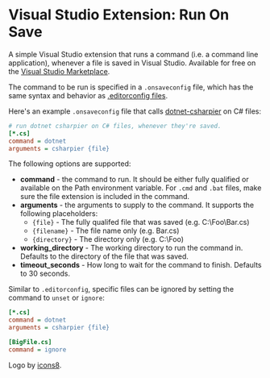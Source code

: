 Visual Studio Extension: Run On Save
====================================

A simple Visual Studio extension that runs a command (i.e. a command line application), whenever a file is saved in Visual Studio. Available for free on the [Visual Studio Marketplace](https://marketplace.visualstudio.com/items?itemName=WillFuqua.RunOnSave).

The command to be run is specified in a `.onsaveconfig` file, which has the same syntax and behavior as [.editorconfig files](https://editorconfig.org/).

Here's an example `.onsaveconfig` file that calls [dotnet-csharpier](https://github.com/belav/csharpier) on C# files:

```ini
# run dotnet csharpier on C# files, whenever they're saved.
[*.cs]
command = dotnet
arguments = csharpier {file}
```

The following options are supported:

- **command** - the command to run. It should be either fully qualified or available on the Path environment variable. For `.cmd` and `.bat` files, make sure the file extension is included in the command.
- **arguments** - the arguments to supply to the command. It supports the following placeholders:
  - `{file}` - The fully qualifed file that was saved (e.g. C:\Foo\Bar.cs)
  - `{filename}` - The file name only (e.g. Bar.cs)
  - `{directory}` - The directory only (e.g. C:\Foo)
- **working_directory** - The working directory to run the command in. Defaults to the directory of the file that was saved.
- **timeout_seconds** - How long to wait for the command to finish. Defaults to 30 seconds.

Similar to `.editorconfig`, specific files can be ignored by setting the command to `unset` or `ignore`:

```ini
[*.cs]
command = dotnet
arguments = csharpier {file}

[BigFile.cs]
command = ignore
```

Logo by [icons8](https://www.visualpharm.com/free-icons/save-595b40b85ba036ed117da9ec).
